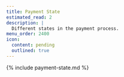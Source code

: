 ```yaml
---
title: Payment State
estimated_read: 2
description: |
  Different states in the payment process.
menu_order: 2400
icon:
  content: pending
  outlined: true
---
```


{% include payment-state.md %}
